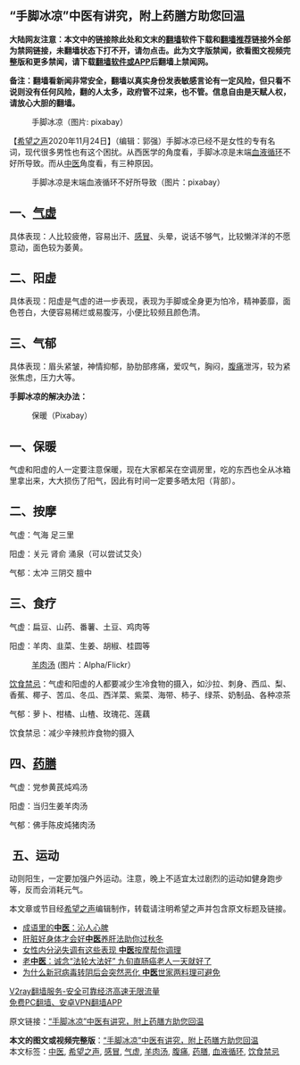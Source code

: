  <h2>“手脚冰凉”中医有讲究，附上药膳方助您回温</h2> <p class="notice"><b>大陆网友注意：本文中的链接除此处和文末的<a href="https://github.com/bannedbook/fanqiang" >翻墙</a>软件下载和<a href="https://github.com/killgcd/justmysocks/blob/master/README.md">翻墙推荐</a>链接外全部为禁网链接，未翻墙状态下打不开，请勿点击。此为文字版禁闻，欲看图文视频完整版和更多禁闻，请下载<a href="https://github.com/bannedbook/fanqiang">翻墙软件或APP</a>后翻墙上禁闻网。</p><p>备注：翻墙看新闻非常安全，翻墙以真实身份发表敏感言论有一定风险，但只看不说则没有任何风险，翻的人太多，政府管不过来，也不管。信息自由是天赋人权，请放心大胆的翻墙。</b></p>  <div class="entry"> <figure><figcaption>手脚冰凉（图片: pixabay）</figcaption></figure> <p>【<span class='wp_keywordlink_affiliate'><a href="https://www.soundofhope.org" title="希望之声" target="_blank">希望之声</a></span>2020年11月24日】（编辑：郭强）手脚冰凉已经不是女性的专有名词，现代很多男性也有这个困扰。从西医学的角度看，手脚冰凉是末端<a href="https://www.bannedbook.org/bnews/tag/%E8%A1%80%E6%B6%B2%E5%BE%AA%E7%8E%AF/" class="st_tag internal_tag" rel="tag" title="标签 血液循环 下的日志">血液循环</a>不好所导致。而从<a href="https://www.bannedbook.org/bnews/tag/%e4%b8%ad%e5%8c%bb/" class="st_tag internal_tag" rel="tag" title="标签 中医 下的日志">中医</a>角度看，有三种原因。</p> <figure><figcaption>手脚冰凉是末端血液循环不好所导致（图片：pixabay）</figcaption></figure> <h2>一、<a href="https://www.bannedbook.org/bnews/tag/%E6%B0%94%E8%99%9A/" class="st_tag internal_tag" rel="tag" title="标签 气虚 下的日志">气虚</a></h2> <p>具体表现：人比较疲倦，容易出汗、<a href="https://www.bannedbook.org/bnews/tag/%E6%84%9F%E5%86%92/" class="st_tag internal_tag" rel="tag" title="标签 感冒 下的日志">感冒</a>、头晕，说话不够气，比较懒洋洋的不愿意动，面色较为萎黄。</p> <h2>二、阳虚</h2> <p>具体表现：阳虚是气虚的进一步表现，表现为手脚或全身更为怕冷，精神萎靡，面色苍白，大便容易稀烂或易腹泻，小便比较频且颜色清。</p> <h2>三、气郁</h2> <p>具体表现：眉头紧皱，神情抑郁，胁肋部疼痛，爱叹气，胸闷，<a href="https://www.bannedbook.org/bnews/tag/%e8%85%b9%e7%97%9b/" class="st_tag internal_tag" rel="tag" title="标签 腹痛 下的日志">腹痛</a>泄泻，较为紧张焦虑，压力大等。</p> <p><strong>手脚冰凉的解决办法：</strong></p> <figure><figcaption>保暖（Pixabay）</figcaption></figure> <h2>一、保暖</h2> <p>气虚和阳虚的人一定要注意保暖，现在大家都呆在空调房里，吃的东西也全从冰箱里拿出来，大大损伤了阳气，因此有时间一定要多晒太阳（背部）。</p>  <h2>二、按摩</h2> <p>气虚：气海 足三里</p> <p>阳虚：关元 肾俞 涌泉（可以尝试艾灸）</p> <p>气郁：太冲 三阴交 膻中</p> <h2>三、食疗</h2> <p>气虚：扁豆、山药、番薯、土豆、鸡肉等</p> <p>阳虚：羊肉、韭菜、生姜、胡椒、桂圆等</p> <figure><figcaption><a href="https://www.bannedbook.org/bnews/tag/%E7%BE%8A%E8%82%89%E6%B1%A4/" class="st_tag internal_tag" rel="tag" title="标签 羊肉汤 下的日志">羊肉汤</a> (图片：Alpha/Flickr）</figcaption></figure> <p><a href="https://www.bannedbook.org/bnews/tag/%E9%A5%AE%E9%A3%9F%E7%A6%81%E5%BF%8C/" class="st_tag internal_tag" rel="tag" title="标签 饮食禁忌 下的日志">饮食禁忌</a>：气虚和阳虚的人都要减少生冷食物的摄入，如沙拉、刺身、西瓜、梨、香蕉、椰子、苦瓜、冬瓜、西洋菜、紫菜、海带、柿子、绿茶、奶制品、各种凉茶</p>  <p>气郁：萝卜、柑橘、山楂、玫瑰花、莲藕</p> <p>饮食禁忌：减少辛辣煎炸食物的摄入</p> <h2>四、<a href="https://www.bannedbook.org/bnews/tag/%e8%8d%af%e8%86%b3/" class="st_tag internal_tag" rel="tag" title="标签 药膳 下的日志">药膳</a></h2> <p>气虚：党参黄芪炖鸡汤</p> <p>阳虚：当归生姜羊肉汤</p> <p>气郁：佛手陈皮炖猪肉汤</p> <h2> 五、运动</h2> <p>动则阳生，一定要加强户外运动。注意，晚上不适宜太过剧烈的运动如健身跑步等，反而会消耗元气。</p>  <p>本文章或节目经<a href="https://www.bannedbook.org/bnews/tag/%e5%b8%8c%e6%9c%9b%e4%b9%8b%e5%a3%b0/" class="st_tag internal_tag" rel="tag" title="标签 希望之声 下的日志">希望之声</a>编辑制作，转载请注明希望之声并包含原文标题及链接。</p> <ul class='op-related-articles' title='相关阅读'> <li><a href='https://www.bannedbook.org/bnews/comments/20201123/1435661.html' target='_blank'>成语里的<b>中医</b>：沁人心脾</a></li> <li><a href='https://www.bannedbook.org/bnews/health/20201123/1435535.html' target='_blank'>肝脏好身体才会好<b>中医</b>养肝法助你过秋冬</a></li> <li><a href='https://www.bannedbook.org/bnews/health/20201123/1435534.html' target='_blank'>女性内分泌失调有这些表现 <b>中医</b>按摩帮你调理</a></li> <li><a href='https://www.bannedbook.org/bnews/aomi/supernatural/20201123/1435318.html' target='_blank'>老<b>中医</b>：诚念“法轮大法好” 九旬直肠癌老人一天就好了</a></li> <li><a href='https://www.bannedbook.org/bnews/comments/20201122/1435269.html' target='_blank'>为什么新冠病毒转阴后会突然恶化 <b>中医</b>世家两料理可避免</a></li> </ul> <p class="texttj"> <a href="https://www.bannedbook.org/forum23/topic22702.html" target="_blank">V2ray翻墙服务-安全可靠经济高速无限流量</a><br/> <a href="https://github.com/bannedbook/fanqiang/wiki/%E7%A6%81%E9%97%BB%E7%BD%91%E5%AE%89%E5%8D%93%E7%BF%BB%E5%A2%99%E6%96%B0%E9%97%BBAPP" target="_blank">免费PC翻墙、安卓VPN翻墙APP</a></p><p>原文链接：<a class="src_link"  href="https://www.soundofhope.org/post/445021" target="_blank">“手脚冰凉”中医有讲究，附上药膳方助您回温</a></p><a name='sharetosocial'></a>       <div><b>本文的图文或视频完整版</b>：<a href='https://www.bannedbook.org/bnews/comments/20201124/1436259.html'>“手脚冰凉”中医有讲究，附上药膳方助您回温</a></div>  </div><!--END ENTRY--> <div class="postfooter"> <div>本文标签：<a href="https://www.bannedbook.org/bnews/tag/%e4%b8%ad%e5%8c%bb/" rel="tag">中医</a>, <a href="https://www.bannedbook.org/bnews/tag/%e5%b8%8c%e6%9c%9b%e4%b9%8b%e5%a3%b0/" rel="tag">希望之声</a>, <a href="https://www.bannedbook.org/bnews/tag/%E6%84%9F%E5%86%92/" rel="tag">感冒</a>, <a href="https://www.bannedbook.org/bnews/tag/%E6%B0%94%E8%99%9A/" rel="tag">气虚</a>, <a href="https://www.bannedbook.org/bnews/tag/%E7%BE%8A%E8%82%89%E6%B1%A4/" rel="tag">羊肉汤</a>, <a href="https://www.bannedbook.org/bnews/tag/%e8%85%b9%e7%97%9b/" rel="tag">腹痛</a>, <a href="https://www.bannedbook.org/bnews/tag/%e8%8d%af%e8%86%b3/" rel="tag">药膳</a>, <a href="https://www.bannedbook.org/bnews/tag/%E8%A1%80%E6%B6%B2%E5%BE%AA%E7%8E%AF/" rel="tag">血液循环</a>, <a href="https://www.bannedbook.org/bnews/tag/%E9%A5%AE%E9%A3%9F%E7%A6%81%E5%BF%8C/" rel="tag">饮食禁忌</a></div>  </div><!--END POSTFOOTER--> 